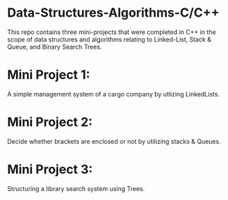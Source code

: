 # Data-Structures-Algorithms-C/C++
This repo contains three mini-projects that were completed in C++ in the scope of data structures and algorithms relating to Linked-List, Stack & Queue, and Binary Search Trees.

# Mini Project 1:
A simple management system of a cargo company by utlizing LinkedLists.

# Mini Project 2:
Decide whether brackets are enclosed or not by utilizing stacks & Queues. 

# Mini Project 3:
Structuring a library search system using Trees.
